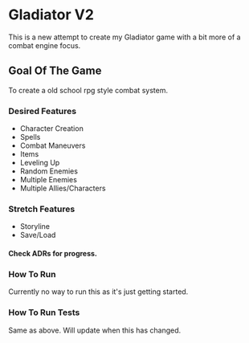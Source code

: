 # Gladiator V2

This is a new attempt to create my Gladiator game with a bit more of a combat engine focus.

## Goal Of The Game

To create a old school rpg style combat system.

### Desired Features

* Character Creation
* Spells
* Combat Maneuvers
* Items
* Leveling Up
* Random Enemies
* Multiple Enemies
* Multiple Allies/Characters

### Stretch Features

* Storyline
* Save/Load

#### Check ADRs for progress.

### How To Run

Currently no way to run this as it's just getting started.

### How To Run Tests

Same as above. Will update when this has changed.
